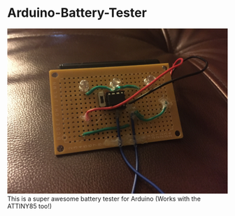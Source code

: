 # Arduino-Battery-Tester
![alt tag](https://raw.githubusercontent.com/jerlegoman/Arduino-Battery-Tester/master/IMG_3761.JPG)
This is a super awesome battery tester for Arduino (Works with the ATTINY85 too!)

